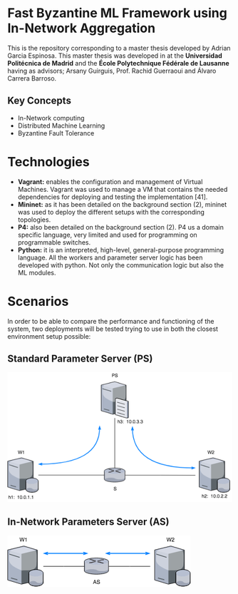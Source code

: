 # Fast Byzantine ML Framework using In-Network Aggregation

This is the repository corresponding to a master thesis developed by Adrian Garcia Espinosa.
This master thesis was developed in at the **Universidad Politécnica de Madrid** and the **École Polytechnique Fédérale de Lausanne**
having as advisors; Arsany Guirguis, Prof. Rachid Guerraoui and Álvaro Carrera Barroso.

## Key Concepts

+ In-Network computing
+ Distributed Machine Learning
+ Byzantine Fault Tolerance

# Technologies

+ **Vagrant:** enables the configuration and management of Virtual Machines. Vagrant was used to manage a VM that contains the needed dependencies for deploying and testing the implementation [41].
+ **Mininet:** as it has been detailed on the background section (2), mininet was used to deploy the different setups with the corresponding topologies.
+ **P4:** also been detailed on the background section (2). P4 us a domain specific language, very limited and used for programming on programmable switches.
+ **Python:** it is an interpreted, high-level, general-purpose programming language. All the workers and parameter server logic has been developed with python. Not only the communication logic but also the ML modules.

# Scenarios

In order to be able to compare the performance and functioning of the system, two deployments will be tested trying to use in both the closest environment setup possible:

## Standard Parameter Server (PS)

![PS](./art/topo_ps.png)


## In-Network Parameters Server (AS)
![AS](./art/topo_ina.png)
